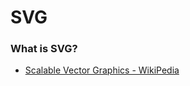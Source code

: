 # SVG

### What is SVG?
* [Scalable Vector Graphics - WikiPedia](https://da.wikipedia.org/wiki/Scalable_Vector_Graphics)